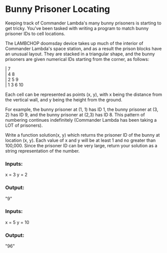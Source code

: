 <h1>Bunny Prisoner Locating</h1>

Keeping track of Commander Lambda's many bunny prisoners is starting to get tricky. You've been tasked with writing a program to match bunny prisoner IDs to cell locations.

The LAMBCHOP doomsday device takes up much of the interior of Commander Lambda's space station, and as a result the prison blocks have an unusual layout. They are stacked in a triangular shape, and the bunny prisoners are given numerical IDs starting from the corner, as follows:

| 7<br>
| 4 8<br>
| 2 5 9<br>
| 1 3 6 10<br>

Each cell can be represented as points (x, y), with x being the distance from the vertical wall, and y being the height from the ground.

For example, the bunny prisoner at (1, 1) has ID 1, the bunny prisoner at (3, 2) has ID 9, and the bunny prisoner at (2,3) has ID 8. This pattern of numbering continues indefinitely (Commander Lambda has been taking a LOT of prisoners).

Write a function solution(x, y) which returns the prisoner ID of the bunny at location (x, y). Each value of x and y will be at least 1 and no greater than 100,000. Since the prisoner ID can be very large, return your solution as a string representation of the number.

<h3>Inputs:</h3>
x = 3
y = 2

<h3>Output:</h3>
"9"

<h3>Inputs:</h3>
x = 5
y = 10

<h3>Output:</h3>
"96"<br>
